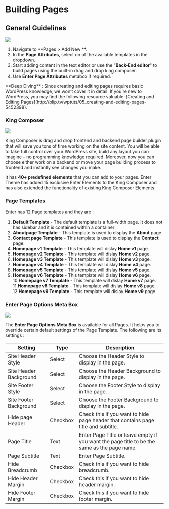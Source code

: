 # Building Pages

## General Guidelines

![](http://transvelo.github.io/docs/enter/images/add-new-page.png)

1. Navigate to **Pages > Add New **.
2. In the **Page Attributes**, select on of the available templates in the dropdown.
3. Start adding content in the text editor or use the "**Back-End editor**" to build pages using the built-in drag and drop king composer.
4. Use **Enter Page Attributes** metabox if required.

<div class="alert alert-info">**Deep Diving** : Since creating and editing pages requires basic WordPress knowledge, we won’t cover it in detail. If you’re new to WordPress, you may find the following resource valuable: [Creating and Editing Pages](http://blip.tv/wptuts/05_creating-and-editing-pages-5452398).</div>

### King Composer

![](http://transvelo.github.io/docs/enter/images/kc-backend-editor.png)

King Composer is drag and drop frontend and backend page builder plugin that will save you tons of time working on the site content. You will be able to take full control over your WordPress site, build any layout you can imagine – no programming knowledge required. Moreover, now you can choose either work on a backend or move your page building process to frontend and instantly see changes you make.

It has **40+ predefined elements** that you can add to your pages. Enter Theme has added 15 exclusive Enter Elements to the King Composer and has also extended the functionality of existing King Composer Elements.

### Page Templates

Enter has 12 Page templates and they are :

1. **Default Template** - The default template is a full-width page. It does not has sidebar and it is contained within a container
2. **Aboutpage Template** - This template is used to display the **About** page
3. **Contact page Template** - This template is used to display the **Contact** page.
4. **Homepage v1 Template** - This template will dislay **Home v1** page.
5. **Homepage v2 Template** - This template will dislay **Home v2** page.
6. **Homepage v3 Template** - This template will dislay **Home v3** page.
7. **Homepage v4 Template** - This template will dislay **Home v4** page.
8. **Homepage v5 Template** - This template will dislay **Home v5** page.
9. **Homepage v6 Template** - This template will dislay **Home v6** page.
10.**Homepage v7 Template** - This template will dislay **Home v7** page.
11.**Homepage v8 Template** - This template will dislay **Home v8** page.
12.**Homepage v9 Template** - This template will dislay **Home v9** page.

### Enter Page Options Meta Box

![](http://transvelo.github.io/docs/enter/images/page-attributes.png)

The **Enter Page Options Meta Box** is available for all Pages. It helps you to override certain default settings of the Page Template. The following are its settings :

| Setting | Type | Description |
| -- | -- | -- |
| Site Header Style | Select | Choose the Header Style to display in the page. |
| Site Header Background | Select | Choose the Header Background to display in the page. |
| Site Footer Style | Select | Choose the Footer Style to display in the page. |
| Site Footer Background | Select | Choose the Footer Background to display in the page. |
| Hide page Header | Checkbox | Check this if you want to hide page header that contains page title and subtitle. |
| Page Title | Text | Enter Page Title or leave empty if you want the page title to be the same as the page name. |
| Page Subtitle | Text | Enter Page Subtitle. |
| Hide Breadcrumb | Checkbox | Check this if you want to hide breadcrumb. |
| Hide Header Margin | Checkbox | Check this if you want to hide header margin. |
| Hide Footer Margin | Checkbox | Check this if you want to hide footer margin. |




